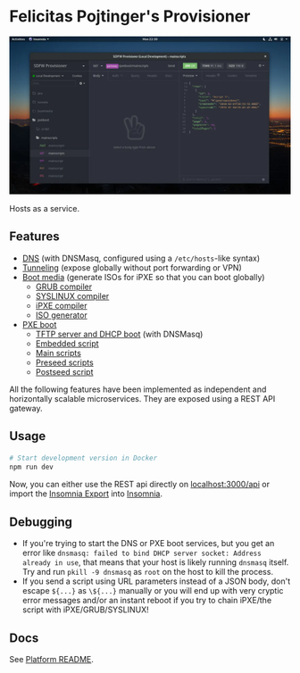 # Felicitas Pojtinger's Provisioner

![Screenshot of the API in Insomnia](./assets/screenshot.webp)

Hosts as a service.

## Features

- [DNS](./src/services/dns/dns.js) (with DNSMasq, configured using a `/etc/hosts`-like syntax)
- [Tunneling](./src/services/gateway/gateway.js) (expose globally without port forwarding or VPN)
- [Boot media](./src/services/provisioner/bootmedia.js) (generate ISOs for iPXE so that you can boot globally)
  - [GRUB compiler](./src/services/provisioner/grub.js)
  - [SYSLINUX compiler](./src/services/provisioner/syslinux.js)
  - [iPXE compiler](./src/services/provisioner/ipxe.js)
  - [ISO generator](./src/services/provisioner/iso.js)
- [PXE boot](./src/services/pxeboot/pxeboot.js)
  - [TFTP server and DHCP boot](./src/services/pxeboot/pxeboot.js) (with DNSMasq)
  - [Embedded script](./src/services/pxeboot/pxeboot.js)
  - [Main scripts](./src/services/provisioner/mainscripts.js)
  - [Preseed scripts](./src/services/provisioner/preseeds.js)
  - [Postseed script](./src/services/provisioner/postseeds.js)

All the following features have been implemented as independent and horizontally scalable microservices. They are exposed using a REST API gateway.

## Usage

```bash
# Start development version in Docker
npm run dev
```

Now, you can either use the REST api directly on [localhost:3000/api](http://localhost:3000/api) or import the [Insomnia Export](./assets/SDFW-Provisioner_2019-02-04.json) into [Insomnia](https://insomnia.rest/).

## Debugging

- If you're trying to start the DNS or PXE boot services, but you get an error like `dnsmasq: failed to bind DHCP server socket: Address already in use`, that means that your host is likely running `dnsmasq` itself. Try and run `pkill -9 dnsmasq` as `root` on the host to kill the process.
- If you send a script using URL parameters instead of a JSON body, don't escape `${...}` as `\${...}` manually or you will end up with very cryptic error messages and/or an instant reboot if you try to chain iPXE/the script with iPXE/GRUB/SYSLINUX!

## Docs

See [Platform README](../../README.md).
